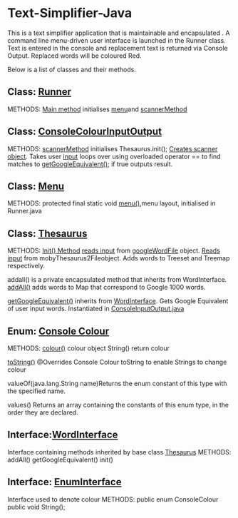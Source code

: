 

# Text-Simplifier-Java
This is a text simplifier application that is maintainable and encapsulated . A command line menu-driven user interface is launched in the Runner class. Text is entered in the console and replacement text is returned via Console Output. Replaced words will be coloured Red.

Below is a list of classes and their methods.

## Class: [Runner](https://github.com/sandrarawat/text-simplifier/blob/358d264048bfce2fffbda722916789535cb00a9e/src/ie/gmit/dip/Runner.java#L3)
METHODS:
[Main method](https://github.com/sandrarawat/text-simplifier/blob/0c330d41263c5cadbfaa54dac013c303dc6fdac2/src/ie/gmit/dip/Runner.java#L18) initialises [menu](https://github.com/sandrarawat/text-simplifier/blob/0c330d41263c5cadbfaa54dac013c303dc6fdac2/src/ie/gmit/dip/Runner.java#L20)and [scannerMethod](https://github.com/sandrarawat/text-simplifier/blob/0c330d41263c5cadbfaa54dac013c303dc6fdac2/src/ie/gmit/dip/Runner.java#L21)

## Class: [ConsoleColourInputOutput](https://github.com/sandrarawat/text-simplifier/blob/358d264048bfce2fffbda722916789535cb00a9e/src/ie/gmit/dip/ConsoleInputOutput.java#L7)
METHODS:
[scannerMethod](https://github.com/sandrarawat/text-simplifier/blob/0c330d41263c5cadbfaa54dac013c303dc6fdac2/src/ie/gmit/dip/ConsoleInputOutput.java#L23) initialises Thesaurus.init(); [Creates scanner object](https://github.com/sandrarawat/text-simplifier/blob/0c330d41263c5cadbfaa54dac013c303dc6fdac2/src/ie/gmit/dip/ConsoleInputOutput.java#L26). Takes user [input](https://github.com/sandrarawat/text-simplifier/blob/0c330d41263c5cadbfaa54dac013c303dc6fdac2/src/ie/gmit/dip/ConsoleInputOutput.java#L31) loops over using overloaded operator == to find matches to [getGoogleEquivalent()](https://github.com/sandrarawat/text-simplifier/blob/0c330d41263c5cadbfaa54dac013c303dc6fdac2/src/ie/gmit/dip/ConsoleInputOutput.java#L33); if true outputs result.


## Class: [Menu](https://github.com/sandrarawat/text-simplifier/blob/358d264048bfce2fffbda722916789535cb00a9e/src/ie/gmit/dip/Menu.java#L7)
METHODS:
protected final static void [menu()](https://github.com/sandrarawat/text-simplifier/blob/0c330d41263c5cadbfaa54dac013c303dc6fdac2/src/ie/gmit/dip/Menu.java#L7),menu layout, initialised in Runner.java

## Class:	[Thesaurus](https://github.com/sandrarawat/text-simplifier/blob/main/src/ie/gmit/dip/Thesaurus.java)
METHODS:
[Init() Method](https://github.com/sandrarawat/text-simplifier/blob/0c330d41263c5cadbfaa54dac013c303dc6fdac2/src/ie/gmit/dip/Thesaurus.java#L35) [reads input](https://github.com/sandrarawat/text-simplifier/blob/0c330d41263c5cadbfaa54dac013c303dc6fdac2/src/ie/gmit/dip/Thesaurus.java#L38) from [googleWordFile](https://github.com/sandrarawat/text-simplifier/blob/0c330d41263c5cadbfaa54dac013c303dc6fdac2/src/ie/gmit/dip/Thesaurus.java#L38) object. [Reads input](https://github.com/sandrarawat/text-simplifier/blob/0c330d41263c5cadbfaa54dac013c303dc6fdac2/src/ie/gmit/dip/Thesaurus.java#L49) from mobyThesaurus2Fileobject. Adds words to Treeset and Treemap respectively.

addall() is a private encapsulated method that inherits from WordInterface. [addAll()](https://github.com/sandrarawat/text-simplifier/blob/0c330d41263c5cadbfaa54dac013c303dc6fdac2/src/ie/gmit/dip/Thesaurus.java#L74) adds words to Map that correspond to Google 1000 words.

[getGoogleEquivalent()](https://github.com/sandrarawat/text-simplifier/blob/0c330d41263c5cadbfaa54dac013c303dc6fdac2/src/ie/gmit/dip/Thesaurus.java#L87) inherits from [WordInterface](https://github.com/sandrarawat/text-simplifier/blob/0c330d41263c5cadbfaa54dac013c303dc6fdac2/src/ie/gmit/dip/WordInterface.java#L12). Gets Google Equivalent of user input words. Instantiated in [ConsoleInputOutput.java](https://github.com/sandrarawat/text-simplifier/blob/0c330d41263c5cadbfaa54dac013c303dc6fdac2/src/ie/gmit/dip/ConsoleInputOutput.java#L7)

## Enum: [Console Colour](https://github.com/sandrarawat/text-simplifier/blob/0c330d41263c5cadbfaa54dac013c303dc6fdac2/src/ie/gmit/dip/ConsoleColour.java#L7)
METHODS:
[colour()](https://github.com/sandrarawat/text-simplifier/blob/0c330d41263c5cadbfaa54dac013c303dc6fdac2/src/ie/gmit/dip/ConsoleColour.java#L94) colour object
String() return colour

[toString()](https://github.com/sandrarawat/text-simplifier/blob/0c330d41263c5cadbfaa54dac013c303dc6fdac2/src/ie/gmit/dip/ConsoleColour.java#L102) @Overrides Console Colour toString to enable Strings to change colour

valueOf(java.lang.String name)Returns the enum constant of this type with the specified name.

values() Returns an array containing the constants of this enum type, in the order they are declared.

## Interface:[WordInterface](https://github.com/sandrarawat/text-simplifier/blob/0c330d41263c5cadbfaa54dac013c303dc6fdac2/src/ie/gmit/dip/WordInterface.java#L12)
Interface containing methods inherited by base class [Thesaurus](https://github.com/sandrarawat/text-simplifier/blob/0c330d41263c5cadbfaa54dac013c303dc6fdac2/src/ie/gmit/dip/Thesaurus.java#L14)
METHODS:
addAll() 
getGoogleEquivalent() 
init() 

## Interface: [EnumInterface](https://github.com/sandrarawat/text-simplifier/blob/0c330d41263c5cadbfaa54dac013c303dc6fdac2/src/ie/gmit/dip/EnumInterface.java#L3)
Interface used to denote colour
METHODS:
public enum ConsoleColour
public void String();
